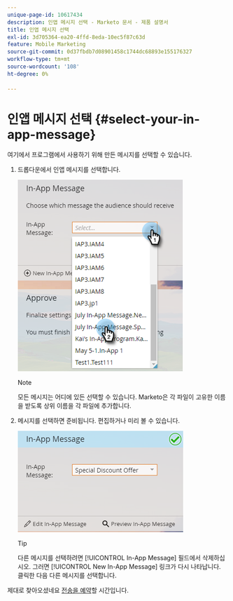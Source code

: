 ```yaml
---
unique-page-id: 10617434
description: 인앱 메시지 선택 - Marketo 문서 - 제품 설명서
title: 인앱 메시지 선택
exl-id: 3d705364-ea20-4ffd-8eda-10ec5f87c63d
feature: Mobile Marketing
source-git-commit: 0d37fbdb7d08901458c1744dc68893e155176327
workflow-type: tm+mt
source-wordcount: '108'
ht-degree: 0%

---
```


# 인앱 메시지 선택 {#select-your-in-app-message}

여기에서 프로그램에서 사용하기 위해 만든 메시지를 선택할 수 있습니다.

1. 드롭다운에서 인앱 메시지를 선택합니다.

   ![](assets/image2016-5-9-15-3a43-3a3.png)

   >[!NOTE]
   >
   >모든 메시지는 어디에 있든 선택할 수 있습니다. Marketo은 각 파일이 고유한 이름을 받도록 상위 이름을 각 파일에 추가합니다.

1. 메시지를 선택하면 준비됩니다. 편집하거나 미리 볼 수 있습니다.

   ![](assets/image2016-5-9-15-3a41-3a48.png)

   >[!TIP]
   >
   >다른 메시지를 선택하려면 [!UICONTROL In-App Message] 필드에서 삭제하십시오. 그러면 [!UICONTROL New In-App Message] 링크가 다시 나타납니다. 클릭한 다음 다른 메시지를 선택합니다.

제대로 찾아오셨네요 [전송을 예약](/help/marketo/product-docs/mobile-marketing/in-app-messages/sending-your-in-app-message/schedule-your-in-app-message.md)할 시간입니다.
